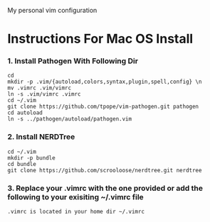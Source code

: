 
My personal vim configuration
# Instructions For Mac OS Install
### 1. Install Pathogen With Following Dir 
```
cd
mkdir -p .vim/{autoload,colors,syntax,plugin,spell,config} \n
mv .vimrc .vim/vimrc
ln -s .vim/vimrc .vimrc
cd ~/.vim
git clone https://github.com/tpope/vim-pathogen.git pathogen
cd autoload
ln -s ../pathogen/autoload/pathogen.vim 
```
### 2. Install NERDTree
```
cd ~/.vim
mkdir -p bundle
cd bundle
git clone https://github.com/scrooloose/nerdtree.git nerdtree
```
### 3. Replace your .vimrc with the one provided or add the following to your exisiting ~/.vimrc file
```
.vimrc is located in your home dir ~/.vimrc
```
